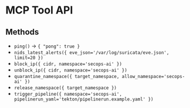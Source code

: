 # MCP Tool API

## Methods
- `ping()` → `{ "pong": true }`
- `nids_latest_alerts({ eve_json='/var/log/suricata/eve.json', limit=20 })`
- `block_ip({ cidr, namespace='secops-ai' })`
- `unblock_ip({ cidr, namespace='secops-ai' })`
- `quarantine_namespace({ target_namespace, allow_namespace='secops-ai' })`
- `release_namespace({ target_namespace })`
- `trigger_pipeline({ namespace='secops-ai', pipelinerun_yaml='tekton/pipelinerun.example.yaml' })`
